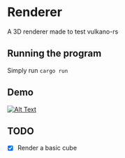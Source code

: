 # Renderer

A 3D renderer made to test vulkano-rs

## Running the program

Simply run `cargo run`

## Demo

[![Alt Text](https://img.youtube.com/vi/F1ZmrbmiiuU/0.jpg)](https://www.youtube.com/watch?v=F1ZmrbmiiuU)

## TODO

- [x] Render a basic cube
